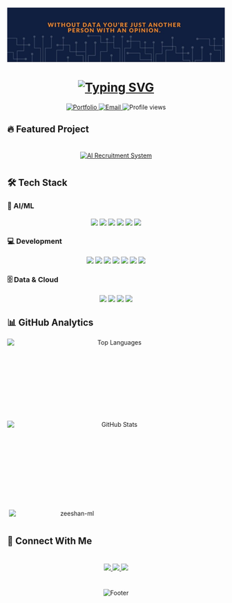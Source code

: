 <p align="center">
  <img src="https://github.com/Zeeshan-ML/Zeeshan-Ml/blob/main/data.jpg" alt="banner" style="width: 100%; max-width: 1200px; max-height: 900px;">
</p>

<h1 align="center"> 
  <a href="https://git.io/typing-svg">
    <img src="https://readme-typing-svg.demolab.com?font=Fira+Code&weight=600&size=32&duration=4000&pause=1000&color=00F72E&center=true&vCenter=true&width=600&height=50&lines=Hi+👋,+I'm+Zeeshan+Ansari;Data+Scientist;AI+Engineer;Full+Stack+Developer" alt="Typing SVG" />
  </a>
</h1>

<div align="center" style="margin: 20px 0;">
  <a href="https://zeeshands.netlify.app" target="_blank">
    <img src="https://img.shields.io/badge/🌐_Portfolio-%2300acd7?style=for-the-badge&logo=netlify&logoColor=white" alt="Portfolio">
  </a>
  <a href="mailto:zeeshan2026.ansari@gmail.com">
    <img src="https://img.shields.io/badge/📧_Email-%23EA4335?style=for-the-badge&logo=gmail&logoColor=white" alt="Email">
  </a>
  <img src="https://komarev.com/ghpvc/?username=Zeeshan-ML&label=Profile%20Views&color=0e75b6&style=for-the-badge" alt="Profile views">
</div>

## 🔥 Featured Project

<div align="center" style="margin: 40px 0;">
  <a href="https://github.com/Zeeshan-ML/AI-Powered-Recruitment-System">
    <img src="https://github-readme-stats.vercel.app/api/pin/?username=Zeeshan-ML&repo=AI-Powered-Recruitment-System&theme=dark&show_owner=true" alt="AI Recruitment System">
  </a>
</div>

## 🛠️ Tech Stack

### 🤖 AI/ML
<div align="center" style="margin: 20px 0;">
  <img src="https://img.shields.io/badge/Python-3776AB?style=for-the-badge&logo=python&logoColor=white">
  <img src="https://img.shields.io/badge/TensorFlow-FF6F00?style=for-the-badge&logo=tensorflow&logoColor=white">
  <img src="https://img.shields.io/badge/PyTorch-EE4C2C?style=for-the-badge&logo=pytorch&logoColor=white">
  <img src="https://img.shields.io/badge/Keras-D00000?style=for-the-badge&logo=keras&logoColor=white">
  <img src="https://img.shields.io/badge/OpenCV-5C3EE8?style=for-the-badge&logo=opencv&logoColor=white">
  <img src="https://img.shields.io/badge/LangChain-00ADD8?style=for-the-badge&logo=langchain&logoColor=white">
</div>

### 💻 Development
<div align="center" style="margin: 20px 0;">
  <img src="https://img.shields.io/badge/HTML5-E34F26?style=for-the-badge&logo=html5&logoColor=white">
  <img src="https://img.shields.io/badge/CSS3-1572B6?style=for-the-badge&logo=css3&logoColor=white">
  <img src="https://img.shields.io/badge/JavaScript-F7DF1E?style=for-the-badge&logo=javascript&logoColor=black">
  <img src="https://img.shields.io/badge/React-20232A?style=for-the-badge&logo=react&logoColor=61DAFB">
  <img src="https://img.shields.io/badge/Bootstrap-563D7C?style=for-the-badge&logo=bootstrap&logoColor=white">
  <img src="https://img.shields.io/badge/Node.js-339933?style=for-the-badge&logo=nodedotjs&logoColor=white">
  <img src="https://img.shields.io/badge/Django-092E20?style=for-the-badge&logo=django&logoColor=white">
</div>

### 🗄️ Data & Cloud
<div align="center" style="margin: 20px 0;">
  <img src="https://img.shields.io/badge/MySQL-4479A1?style=for-the-badge&logo=mysql&logoColor=white">
  <img src="https://img.shields.io/badge/MongoDB-47A248?style=for-the-badge&logo=mongodb&logoColor=white">
  <img src="https://img.shields.io/badge/AWS-232F3E?style=for-the-badge&logo=amazon-aws&logoColor=white">
  <img src="https://img.shields.io/badge/Docker-2496ED?style=for-the-badge&logo=docker&logoColor=white">
</div>

## 📊 GitHub Analytics

<div align="center" style="display: flex; justify-content: space-between; flex-wrap: wrap; gap: 10px;">
  <img src="https://github-readme-stats.vercel.app/api/top-langs/?username=Zeeshan-ML&layout=compact&theme=dark&hide_border=true" alt="Top Languages" style="height: 180px;flex: 1; min-width: 300px;">
  <img src="https://github-readme-stats.vercel.app/api?username=Zeeshan-ML&show_icons=true&theme=dark&hide_border=true" alt="GitHub Stats" style="height: 180px;flex: 1; min-width: 300px;">
  <p>&nbsp;<img align="center"src="https://github-readme-stats.vercel.app/api?username=zeeshan-ml&show_icons=true&locale=en&theme=dark&hide_border=true" alt="zeeshan-ml" style="height: 180px;flex: 1; min-width: 300px;" /></p>

</div>

## 🤝 Connect With Me

<div align="center" style="margin-top: 40px;">
  <a href="https://linkedin.com/in/zeeshan-ansari-58a839315" target="_blank">
    <img src="https://img.shields.io/badge/LinkedIn-0077B5?style=for-the-badge&logo=linkedin&logoColor=white">
  </a>
  <a href="https://kaggle.com/z3eshanansari" target="_blank">
    <img src="https://img.shields.io/badge/Kaggle-20BEFF?style=for-the-badge&logo=kaggle&logoColor=white">
  </a>
  <a href="https://instagram.com/ze3shan_ansari" target="_blank">
    <img src="https://img.shields.io/badge/Instagram-E4405F?style=for-the-badge&logo=instagram&logoColor=white">
  </a>
</div>

<p align="center" style="margin-top: 40px;">
  <img src="https://capsule-render.vercel.app/api?type=waving&color=gradient&height=100&section=footer&animation=twinkling" alt="Footer">
</p>
